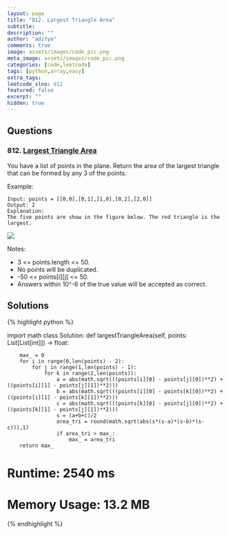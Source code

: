 ```yaml
---
layout: page
title: "812. Largest Triangle Area"
subtitle: 
description: ""
author: "aditya"
comments: true
image: assets/images/code_pic.png
meta_image: assets/images/code_pic.png
categories: [code,leetcode]
tags: [python,array,easy]
extra_tags: 
leetcode_slno: 812
featured: false
excerpt: ""
hidden: true
---
```


## Questions

### 812. [Largest Triangle Area](https://leetcode.com/problems/largest-triangle-area/)

You have a list of points in the plane. Return the area of the largest triangle that can be formed by any 3 of the points.

Example:

```
Input: points = [[0,0],[0,1],[1,0],[0,2],[2,0]]
Output: 2
Explanation: 
The five points are show in the figure below. The red triangle is the largest. 
```

<img class="image main" src="{{ '/assets/images/20190716largesttrianglearea/1027.png' | absolute_url }}">

Notes:

- 3 <= points.length <= 50.
- No points will be duplicated.
- -50 <= points[i][j] <= 50.
- Answers within 10^-6 of the true value will be accepted as correct.

## Solutions

{% highlight python %}

import math
class Solution:
    def largestTriangleArea(self, points: List[List[int]]) -> float:
        
        max_ = 0
        for i in range(0,len(points) - 2):
            for j in range(1,len(points) - 1):
                for k in range(2,len(points)):
                    a = abs(math.sqrt(((points[i][0] - points[j][0])**2) + ((points[i][1] - points[j][1])**2)))
                    b = abs(math.sqrt(((points[i][0] - points[k][0])**2) + ((points[i][1] - points[k][1])**2)))
                    c = abs(math.sqrt(((points[k][0] - points[j][0])**2) + ((points[k][1] - points[j][1])**2)))
                    s = (a+b+c)/2
                    area_tri = round(math.sqrt(abs(s*(s-a)*(s-b)*(s-c))),1)
                    if area_tri > max_:
                        max_ = area_tri
        return max_

# Runtime: 2540 ms
# Memory Usage: 13.2 MB
{% endhighlight %}